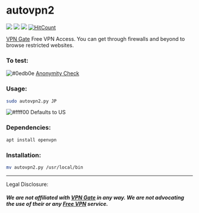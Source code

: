 # autovpn2
![](https://img.shields.io/badge/autovpn2-python_2.7-blue.svg?style=flat-square) ![](https://img.shields.io/badge/dependencies-openvpn-orange.svg?style=flat-square) ![](https://img.shields.io/badge/GPL-v2-blue.svg?style=flat-square)  [![HitCount](http://hits.dwyl.io/ruped24/ruped24/autovpn2.svg?style=flat-square)](http://hits.dwyl.io/ruped24/ruped24/autovpn2)

[VPN Gate](https://www.vpngate.net/en/) Free VPN Access. You can get through firewalls and beyond to browse restricted websites. 

### To test:
![#0edb0e](https://placehold.it/15/0edb0e/000000?text=+) [Anonymity Check](http://proxydb.net/anon)

### Usage: 
```bash
sudo autovpn2.py JP
```
![#ffff00](https://placehold.it/15/ffff00/000000?text=+) Defaults to US

### Dependencies:
```bash
apt install openvpn
```
### Installation:
```bash
mv autovpn2.py /usr/local/bin
```
---
Legal Disclosure:

##### We are not affiliated with [VPN Gate](https://www.vpngate.net/en/) in any way. We are not advocating the use of their or any [Free VPN](https://bitbucket.org/ruped24/autovpnbook/src/master/) service.

